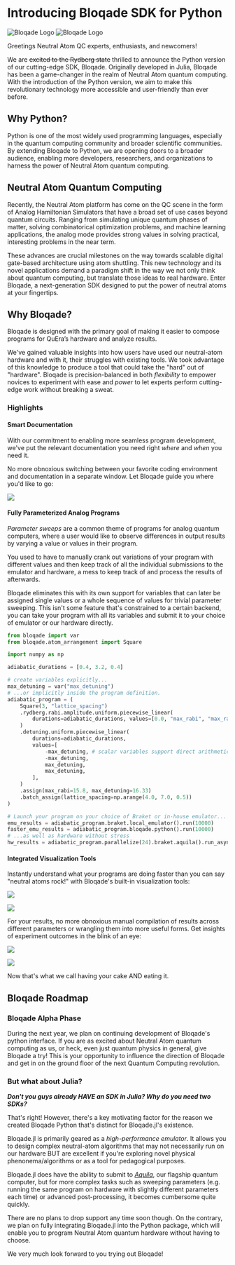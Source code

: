 
# Introducing Bloqade SDK for Python

![Bloqade Logo](../../../assets/logo.png#only-light)
![Bloqade Logo](../../../assets/logo-dark.png#only-dark)

Greetings Neutral Atom QC experts, enthusiasts, and newcomers!

We are ~~excited to the Rydberg state~~ thrilled to announce the Python version of our cutting-edge SDK, Bloqade. Originally developed in Julia, Bloqade has been a game-changer in the realm of Neutral Atom quantum computing. With the introduction of the Python version, we aim to make this revolutionary technology more accessible and user-friendly than ever before.


## Why Python?

Python is one of the most widely used programming languages, especially in the quantum computing community and broader scientific communities. By extending Bloqade to Python, we are opening doors to a broader audience, enabling more developers, researchers, and organizations to harness the power of Neutral Atom quantum computing.


## Neutral Atom Quantum Computing

Recently, the Neutral Atom platform has come on the QC scene in the form of Analog Hamiltonian Simulators that have a broad set of use cases beyond quantum circuits. Ranging from simulating unique quantum phases of matter, solving combinatorical optimization problems, and machine learning applications, the analog mode provides strong values in solving practical, interesting problems in the near term.

These advances are crucial milestones on the way towards scalable digital gate-based architecture using atom shuttling. This new technology and its novel applications demand a paradigm shift in the way we not only think about quantum computing, but translate those ideas to real hardware. Enter Bloqade, a next-generation SDK designed to put the power of neutral atoms at your fingertips.

## Why Bloqade?

Bloqade is designed with the primary goal of making it easier to compose programs for QuEra’s hardware and analyze results.

We've gained valuable insights into how users have used our neutral-atom hardware and with it, their struggles with existing tools. We took advantage of this knowledge to produce a tool that could take the "hard" out of "hardware". Bloqade is precision-balanced in both *flexibility* to empower novices to experiment with ease and *power* to let experts perform cutting-edge work without breaking a sweat.

### Highlights

#### Smart Documentation

With our commitment to enabling more seamless program development, we've put the relevant documentation you need right *where* and *when* you need it.

No more obnoxious switching between your favorite coding environment and documentation in a separate window. Let Bloqade guide you where you'd like to go:

![](../../assets/readme-gifs/smart-docs.gif)

#### Fully Parameterized Analog Programs

*Parameter sweeps* are a common theme of programs for analog quantum computers, where a user would like to observe differences in output results by varying a value or values in their program.

You used to have to manually crank out variations of your program with different values and then keep track of all the individual submissions to the emulator and hardware, a mess to keep track of and process the results of afterwards.

Bloqade eliminates this with its own support for variables that can later be assigned single values or a whole sequence of values for trivial parameter sweeping. This isn't some feature that's constrained to a certain backend, you can take your program with all its variables and submit it to your choice of emulator or our hardware directly.

```python
from bloqade import var
from bloqade.atom_arrangement import Square

import numpy as np

adiabatic_durations = [0.4, 3.2, 0.4]

# create variables explicitly...
max_detuning = var("max_detuning")
# ...or implicitly inside the program definition.
adiabatic_program = (
    Square(3, "lattice_spacing")
    .rydberg.rabi.amplitude.uniform.piecewise_linear(
        durations=adiabatic_durations, values=[0.0, "max_rabi", "max_rabi", 0.0]
    )
    .detuning.uniform.piecewise_linear(
        durations=adiabatic_durations,
        values=[
            -max_detuning, # scalar variables support direct arithmetic operations
            -max_detuning,
            max_detuning,
            max_detuning,
        ],
    )
    .assign(max_rabi=15.8, max_detuning=16.33)
    .batch_assign(lattice_spacing=np.arange(4.0, 7.0, 0.5))
)

# Launch your program on your choice of Braket or in-house emulator...
emu_results = adiabatic_program.braket.local_emulator().run(10000)
faster_emu_results = adiabatic_program.bloqade.python().run(10000)
# ...as well as hardware without stress
hw_results = adiabatic_program.parallelize(24).braket.aquila().run_async(100)

```

#### Integrated Visualization Tools

Instantly understand what your programs are doing faster than you can say "neutral atoms rock!" with Bloqade's built-in visualization tools:


![](../../../assets/readme-gifs/locations-hover.gif)

![](../../../assets/readme-gifs/graph-select.gif)


For your results, no more obnoxious manual compilation of results across different parameters or wrangling them into more useful forms. Get insights of experiment outcomes in the blink of an eye:

![](../../../assets/readme-gifs/visualize-bitstrings.gif)

![](../../../assets/readme-gifs/hover-bitstrings.gif)

Now that's what we call having your cake AND eating it.


## Bloqade Roadmap

### Bloqade Alpha Phase

During the next year, we plan on continuing development of Bloqade's python interface. If you are as excited about Neutral Atom quantum computing as us, or heck, even just quantum physics in general, give Bloqade a try! This is your opportunity to influence the direction of Bloqade and get in on the ground floor of the next Quantum Computing revolution.

### But what about Julia?

***Don't you guys already HAVE an SDK in Julia? Why do you need two SDKs?***


That's right! However, there's a key motivating factor for the reason we created Bloqade Python that's distinct for Bloqade.jl's existence.

Bloqade.jl is primarily geared as a *high-performance emulator*. It allows you to design complex neutral-atom algorithms that may not necessarily run on our hardware BUT are excellent if you're exploring novel physical phenonema/algorithms or as a tool for pedagogical purposes.

Bloqade.jl does have the ability to submit to [*Aquila*](https://www.quera.com/aquila), our flagship quantum computer, but for more complex tasks such as sweeping parameters (e.g. running the same program on hardware with slightly different parameters each time) or advanced post-processing, it becomes cumbersome quite quickly.

There are no plans to drop support any time soon though. On the contrary, we plan on fully integrating Bloqade.jl into the Python package, which will enable you to program Neutral Atom quantum hardware without having to choose.

We very much look forward to you trying out Bloqade!
